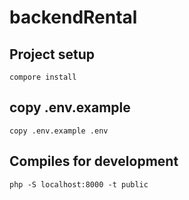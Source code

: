 # backendRental
 
## Project setup
```
compore install
```
## copy .env.example
```
copy .env.example .env
```
## Compiles for development
```
php -S localhost:8000 -t public
```

